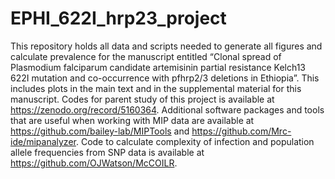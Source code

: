 # EPHI_622I_hrp23_project

This repository holds all data and scripts needed to generate all figures and calculate prevalence for the manuscript entitled “Clonal spread of Plasmodium falciparum candidate artemisinin partial resistance Kelch13 622I mutation and co-occurrence with pfhrp2/3 deletions in Ethiopia”. This includes plots in the main text and in the supplemental material for this manuscript. 
Codes for parent study of this project is available at https://zenodo.org/record/5160364. Additional software packages and tools that are useful when working with MIP data are available at https://github.com/bailey-lab/MIPTools and https://github.com/Mrc-ide/mipanalyzer. Code to calculate complexity of infection and population allele frequencies from SNP data is available at https://github.com/OJWatson/McCOILR. 
